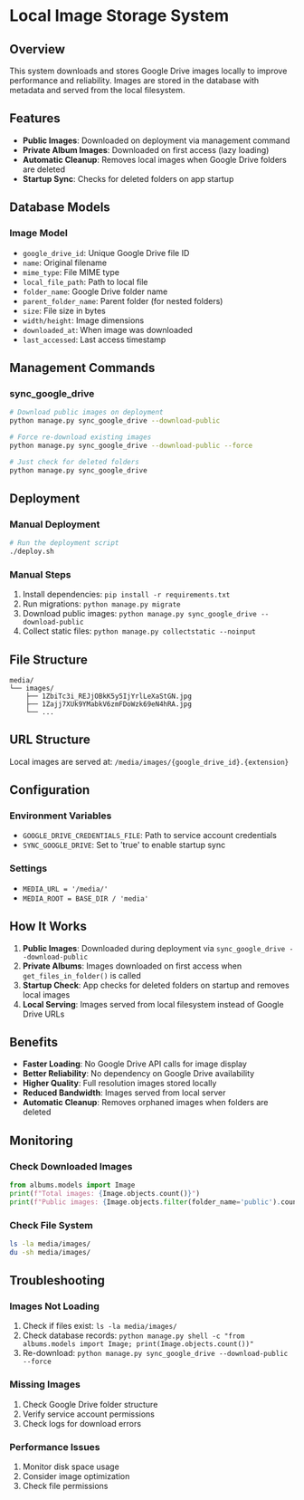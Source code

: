 # Local Image Storage System

## Overview

This system downloads and stores Google Drive images locally to improve performance and reliability. Images are stored in the database with metadata and served from the local filesystem.

## Features

- **Public Images**: Downloaded on deployment via management command
- **Private Album Images**: Downloaded on first access (lazy loading)
- **Automatic Cleanup**: Removes local images when Google Drive folders are deleted
- **Startup Sync**: Checks for deleted folders on app startup

## Database Models

### Image Model
- `google_drive_id`: Unique Google Drive file ID
- `name`: Original filename
- `mime_type`: File MIME type
- `local_file_path`: Path to local file
- `folder_name`: Google Drive folder name
- `parent_folder_name`: Parent folder (for nested folders)
- `size`: File size in bytes
- `width/height`: Image dimensions
- `downloaded_at`: When image was downloaded
- `last_accessed`: Last access timestamp

## Management Commands

### sync_google_drive
```bash
# Download public images on deployment
python manage.py sync_google_drive --download-public

# Force re-download existing images
python manage.py sync_google_drive --download-public --force

# Just check for deleted folders
python manage.py sync_google_drive
```

## Deployment

### Manual Deployment
```bash
# Run the deployment script
./deploy.sh
```

### Manual Steps
1. Install dependencies: `pip install -r requirements.txt`
2. Run migrations: `python manage.py migrate`
3. Download public images: `python manage.py sync_google_drive --download-public`
4. Collect static files: `python manage.py collectstatic --noinput`

## File Structure

```
media/
└── images/
    ├── 1ZbiTc3i_REJjOBkK5y5IjYrlLeXaStGN.jpg
    ├── 1Zajj7XUk9YMabkV6zmFDoWzk69eN4hRA.jpg
    └── ...
```

## URL Structure

Local images are served at: `/media/images/{google_drive_id}.{extension}`

## Configuration

### Environment Variables
- `GOOGLE_DRIVE_CREDENTIALS_FILE`: Path to service account credentials
- `SYNC_GOOGLE_DRIVE`: Set to 'true' to enable startup sync

### Settings
- `MEDIA_URL = '/media/'`
- `MEDIA_ROOT = BASE_DIR / 'media'`

## How It Works

1. **Public Images**: Downloaded during deployment via `sync_google_drive --download-public`
2. **Private Albums**: Images downloaded on first access when `get_files_in_folder()` is called
3. **Startup Check**: App checks for deleted folders on startup and removes local images
4. **Local Serving**: Images served from local filesystem instead of Google Drive URLs

## Benefits

- **Faster Loading**: No Google Drive API calls for image display
- **Better Reliability**: No dependency on Google Drive availability
- **Higher Quality**: Full resolution images stored locally
- **Reduced Bandwidth**: Images served from local server
- **Automatic Cleanup**: Removes orphaned images when folders are deleted

## Monitoring

### Check Downloaded Images
```python
from albums.models import Image
print(f"Total images: {Image.objects.count()}")
print(f"Public images: {Image.objects.filter(folder_name='public').count()}")
```

### Check File System
```bash
ls -la media/images/
du -sh media/images/
```

## Troubleshooting

### Images Not Loading
1. Check if files exist: `ls -la media/images/`
2. Check database records: `python manage.py shell -c "from albums.models import Image; print(Image.objects.count())"`
3. Re-download: `python manage.py sync_google_drive --download-public --force`

### Missing Images
1. Check Google Drive folder structure
2. Verify service account permissions
3. Check logs for download errors

### Performance Issues
1. Monitor disk space usage
2. Consider image optimization
3. Check file permissions 

